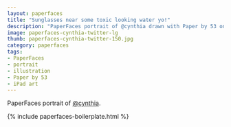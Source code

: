 ```yaml
---
layout: paperfaces
title: "Sunglasses near some toxic looking water yo!"
description: "PaperFaces portrait of @cynthia drawn with Paper by 53 on an iPad."
image: paperfaces-cynthia-twitter-lg
thumb: paperfaces-cynthia-twitter-150.jpg
category: paperfaces
tags: 
- PaperFaces
- portrait
- illustration
- Paper by 53
- iPad art
---
```


PaperFaces portrait of [@cynthia](http://twitter.com/cynthia).

{% include paperfaces-boilerplate.html %}